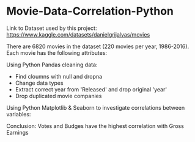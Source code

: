 # Movie-Data-Correlation-Python

Link to Dataset used by this project: https://www.kaggle.com/datasets/danielgrijalvas/movies

There are 6820 movies in the dataset (220 movies per year, 1986-2016). Each movie has the following attributes:

Using Python Pandas cleaning data:

- Find cloumns with null and dropna
- Change data types
- Extract correct year from 'Released' and drop original 'year'
- Drop duplicated movie companies

Using Python Matplotlib & Seaborn to investigate correlations between variables:

Conclusion: Votes and Budges have the highest correlation with Gross Earnings
